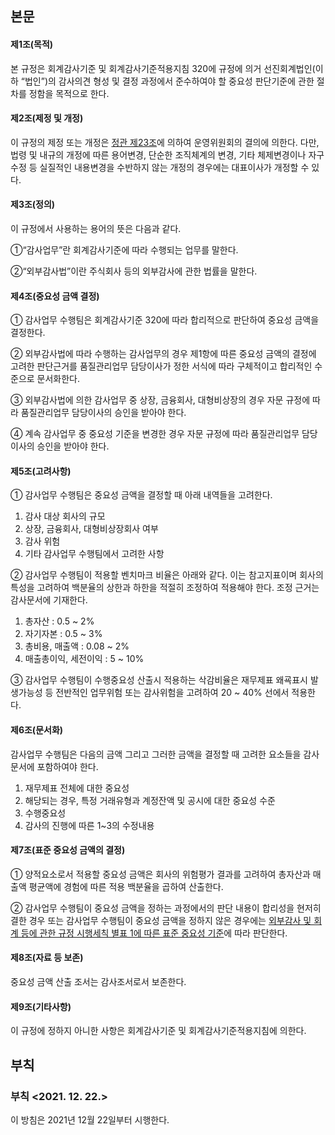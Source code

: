 ## 본문

#### 제1조(목적)

본 규정은 회계감사기준 및 회계감사기준적용지침 320에 규정에 의거 선진회계법인(이하 “법인”)의 감사의견 형성 및 결정 과정에서 준수하여야 할 중요성 판단기준에 관한 절차를 정함을 목적으로 한다.

#### 제2조(제정 및 개정)

이 규정의 제정 또는 개정은 [정관 제23조](../00-정관/#23)에 의하여 운영위원회의 결의에 의한다. 다만, 법령 및 내규의 개정에 따른 용어변경, 단순한 조직체계의 변경, 기타 체제변경이나 자구 수정 등 실질적인 내용변경을 수반하지 않는 개정의 경우에는 대표이사가 개정할 수 있다.

#### 제3조(정의)

이 규정에서 사용하는 용어의 뜻은 다음과 같다.

①“감사업무”란 회계감사기준에 따라 수행되는 업무를 말한다.

②“외부감사법”이란 주식회사 등의 외부감사에 관한 법률을 말한다.

#### 제4조(중요성 금액 결정)

① 감사업무 수행팀은 회계감사기준 320에 따라 합리적으로 판단하여 중요성 금액을 결정한다.

② 외부감사법에 따라 수행하는 감사업무의 경우 제1항에 따른 중요성 금액의 결정에 고려한 판단근거를 품질관리업무 담당이사가 정한 서식에 따라 구체적이고 합리적인 수준으로 문서화한다. 

③ 외부감사법에 의한 감사업무 중 상장, 금융회사, 대형비상장의 경우 자문 규정에 따라 품질관리업무 담당이사의 승인을 받아야 한다.

④ 계속 감사업무 중 중요성 기준을 변경한 경우 자문 규정에 따라 품질관리업무 담당이사의 승인을 받아야 한다.

#### 제5조(고려사항)

① 감사업무 수행팀은 중요성 금액을 결정할 때 아래 내역들을 고려한다.

1. 감사 대상 회사의 규모
2. 상장, 금융회사, 대형비상장회사 여부
3. 감사 위험
4. 기타 감사업무 수행팀에서 고려한 사항

② 감사업무 수행팀이 적용할 벤치마크 비율은 아래와 같다. 이는 참고지표이며 회사의 특성을 고려하여 백분율의 상한과 하한을 적절히 조정하여 적용해야 한다. 조정 근거는 감사문서에 기재한다.

1. 총자산 : 0.5 ~ 2%
2. 자기자본 : 0.5 ~ 3%
3. 총비용, 매출액 : 0.08 ~ 2%
4. 매출총이익, 세전이익 : 5 ~ 10%

③ 감사업무 수행팀이 수행중요성 산출시 적용하는 삭감비율은 재무제표 왜굑표시 발생가능성 등 전반적인 업무위험 또는 감사위험을 고려하여 20 ~ 40% 선에서 적용한다.

#### 제6조(문서화)

감사업무 수행팀은 다음의 금액 그리고 그러한 금액을 결정할 때 고려한 요소들을 감사문서에 포함하여야 한다.

1. 재무제표 전체에 대한 중요성
2. 해당되는 경우, 특정 거래유형과 계정잔액 및 공시에 대한 중요성 수준
3. 수행중요성
4. 감사의 진행에 따른 1~3의 수정내용

#### 제7조(표준 중요성 금액의 결정)

① 양적요소로서 적용할 중요성 금액은 회사의 위험평가 결과를 고려하여 총자산과 매출액 평균액에 경험에 따른 적용 백분율을 곱하여 산출한다.

② 감사업무 수행팀이 중요성 금액을 정하는 과정에서의 판단 내용이 합리성을 현저히 결한 경우 또는 감사업무 수행팀이 중요성 금액을 정하지 않은 경우에는 [외부감사 및 회계 등에 관한 규정 시행세칙 별표 1에 따른 표준 중요성 기준](https://www.law.go.kr/LSW//admRulBylInfoPLinkR.do?admRulSeq=2200000080359&admRulNm=%EC%99%B8%EB%B6%80%EA%B0%90%EC%82%AC%20%EB%B0%8F%20%ED%9A%8C%EA%B3%84%20%EB%93%B1%EC%97%90%20%EA%B4%80%ED%95%9C%20%EA%B7%9C%EC%A0%95%20%EC%8B%9C%ED%96%89%EC%84%B8%EC%B9%99&bylNo=0001&bylBrNo=00&bylCls=BE&bylClsCd=BE&joEfYd=&bylEfYd=)에 따라 판단한다.

#### 제8조(자료 등 보존)

중요성 금액 산출 조서는 감사조서로서 보존한다.

#### 제9조(기타사항)

이 규정에 정하지 아니한 사항은 회계감사기준 및 회계감사기준적용지침에 의한다.

## 부칙

### 부칙 <2021. 12. 22.>

이 방침은 2021년 12월 22일부터 시행한다.
